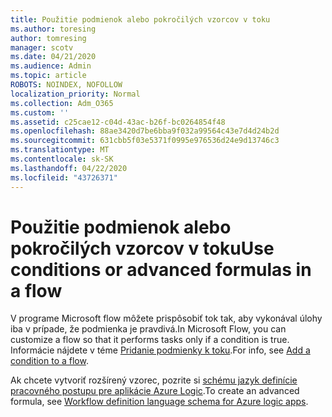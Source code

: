 ```yaml
---
title: Použitie podmienok alebo pokročilých vzorcov v toku
ms.author: toresing
author: tomresing
manager: scotv
ms.date: 04/21/2020
ms.audience: Admin
ms.topic: article
ROBOTS: NOINDEX, NOFOLLOW
localization_priority: Normal
ms.collection: Adm_O365
ms.custom: ''
ms.assetid: c25cae12-c04d-43ac-b26f-bc0264854f48
ms.openlocfilehash: 88ae3420d7be6bba9f032a99564c43e7d4d24b2d
ms.sourcegitcommit: 631cbb5f03e5371f0995e976536d24e9d13746c3
ms.translationtype: MT
ms.contentlocale: sk-SK
ms.lasthandoff: 04/22/2020
ms.locfileid: "43726371"
---
```

# <a name="use-conditions-or-advanced-formulas-in-a-flow"></a><span data-ttu-id="3caa4-102">Použitie podmienok alebo pokročilých vzorcov v toku</span><span class="sxs-lookup"><span data-stu-id="3caa4-102">Use conditions or advanced formulas in a flow</span></span>

<span data-ttu-id="3caa4-103">V programe Microsoft flow môžete prispôsobiť tok tak, aby vykonával úlohy iba v prípade, že podmienka je pravdivá.</span><span class="sxs-lookup"><span data-stu-id="3caa4-103">In Microsoft Flow, you can customize a flow so that it performs tasks only if a condition is true.</span></span> <span data-ttu-id="3caa4-104">Informácie nájdete v téme [Pridanie podmienky k toku](https://go.microsoft.com/fwlink/?linkid=872112).</span><span class="sxs-lookup"><span data-stu-id="3caa4-104">For info, see [Add a condition to a flow](https://go.microsoft.com/fwlink/?linkid=872112).</span></span>
  
<span data-ttu-id="3caa4-105">Ak chcete vytvoriť rozšírený vzorec, pozrite si [schému jazyk definície pracovného postupu pre aplikácie Azure Logic](https://aka.ms/logicexpressions).</span><span class="sxs-lookup"><span data-stu-id="3caa4-105">To create an advanced formula, see [Workflow definition language schema for Azure logic apps](https://aka.ms/logicexpressions).</span></span>
  

